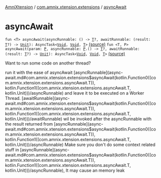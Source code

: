 [AmniXtension](../index.md) / [com.amnix.xtension.extensions](index.md) / [asyncAwait](./async-await.md)

# asyncAwait

`fun <T> asyncAwait(asyncRunnable: () -> `[`T`](async-await.md#T)`?, awaitRunnable: (result: `[`T`](async-await.md#T)`?) -> `[`Unit`](https://kotlinlang.org/api/latest/jvm/stdlib/kotlin/-unit/index.html)`): AsyncTask<`[`Void`](http://docs.oracle.com/javase/6/docs/api/java/lang/Void.html)`, `[`Void`](http://docs.oracle.com/javase/6/docs/api/java/lang/Void.html)`, `[`T`](async-await.md#T)`>` [(source)](https://github.com/AmniX/AmniXTension/tree/master/AmniXtension/src/main/java/com/amnix/xtension/extensions/GlobalExtensions.kt#L55)
`fun <T, P> asyncAwait(param: `[`P`](async-await.md#P)`, asyncRunnable: `[`P`](async-await.md#P)`.() -> `[`T`](async-await.md#T)`?, awaitRunnable: (result: `[`T`](async-await.md#T)`?) -> `[`Unit`](https://kotlinlang.org/api/latest/jvm/stdlib/kotlin/-unit/index.html)`): AsyncTask<`[`Void`](http://docs.oracle.com/javase/6/docs/api/java/lang/Void.html)`, `[`Void`](http://docs.oracle.com/javase/6/docs/api/java/lang/Void.html)`, `[`T`](async-await.md#T)`>` [(source)](https://github.com/AmniX/AmniXTension/tree/master/AmniXtension/src/main/java/com/amnix/xtension/extensions/GlobalExtensions.kt#L79)

Want to run some code on another thread?

run it with the ease of asyncAwait [asyncRunnable](async-await.md#com.amnix.xtension.extensions$asyncAwait(kotlin.Function0((com.amnix.xtension.extensions.asyncAwait.T)), kotlin.Function1((com.amnix.xtension.extensions.asyncAwait.T, kotlin.Unit)))/asyncRunnable) and leave it to be executed on a Worker Thread. [awaitRunnable](async-await.md#com.amnix.xtension.extensions$asyncAwait(kotlin.Function0((com.amnix.xtension.extensions.asyncAwait.T)), kotlin.Function1((com.amnix.xtension.extensions.asyncAwait.T, kotlin.Unit)))/awaitRunnable) wil be invoked after the asyncRunnable with the result returned from [asyncRunnable](async-await.md#com.amnix.xtension.extensions$asyncAwait(kotlin.Function0((com.amnix.xtension.extensions.asyncAwait.T)), kotlin.Function1((com.amnix.xtension.extensions.asyncAwait.T, kotlin.Unit)))/asyncRunnable)
Make sure you don't do some context related stuff in [asyncRunnable](async-await.md#com.amnix.xtension.extensions$asyncAwait(kotlin.Function0((com.amnix.xtension.extensions.asyncAwait.T)), kotlin.Function1((com.amnix.xtension.extensions.asyncAwait.T, kotlin.Unit)))/asyncRunnable), It may cause an memory leak

